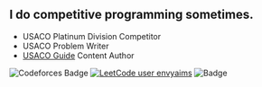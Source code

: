 ## I do competitive programming sometimes.

- USACO Platinum Division Competitor
- USACO Problem Writer
- [USACO Guide](https://usaco.guide/) Content Author

![Codeforces Badge](https://codeforces-readme-stats.vercel.app/api/badge?username=cry) [![LeetCode user envyaims](https://img.shields.io/badge/dynamic/json?style=flat&labelColor=black&color=%23ffa116&label=Rating&query=ratingQuantile&url=https%3A%2F%2Fleetcode-badge.vercel.app%2Fapi%2Fusers%2Fenvyaims&logo=leetcode&logoColor=yellow)](https://leetcode.com/envyaims/) ![Badge](https://cp-logo.vercel.app/codechef/envyaims)
